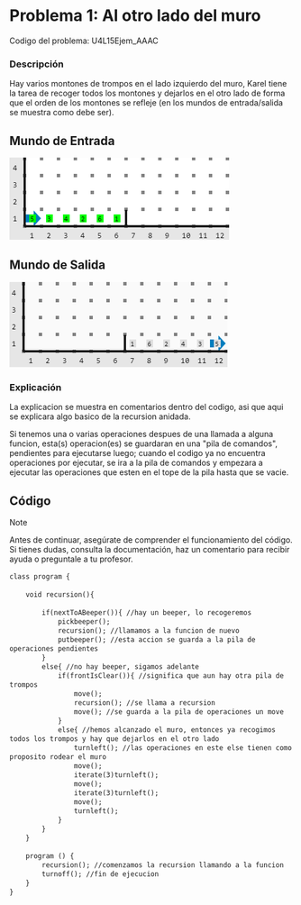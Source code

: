 # Problema 1: Al otro lado del muro

Codigo del problema: U4L15Ejem_AAAC

### Descripción

Hay varios montones de trompos en el lado izquierdo del muro, Karel tiene la tarea de recoger todos los montones y dejarlos en el otro lado de forma que el orden de los montones se refleje (en los mundos de entrada/salida se muestra como debe ser).

## Mundo de Entrada

![L15P1ME.png](L15P1ME.png?raw=true)

## Mundo de Salida

![L15P1MS.png](L15P1MS.png?raw=true)

### Explicación

La explicacion se muestra en comentarios dentro del codigo, asi que aqui se explicara algo basico de la recursion anidada.

Si tenemos una o varias operaciones despues de una llamada a alguna funcion, esta(s) operacion(es) se guardaran en una "pila de comandos", pendientes para ejecutarse luego; cuando el codigo ya no encuentra operaciones por ejecutar, se ira a la pila de comandos y empezara a ejecutar las operaciones que esten en el tope de la pila hasta que se vacie.

## Código

> [!NOTE]  
> Antes de continuar, asegúrate de comprender el funcionamiento del código.  
> Si tienes dudas, consulta la documentación, haz un comentario para recibir ayuda o preguntale a tu profesor.

```
class program {

    void recursion(){

        if(nextToABeeper()){ //hay un beeper, lo recogeremos
            pickbeeper();
            recursion(); //llamamos a la funcion de nuevo
            putbeeper(); //esta accion se guarda a la pila de operaciones pendientes
        }
        else{ //no hay beeper, sigamos adelante
            if(frontIsClear()){ //significa que aun hay otra pila de trompos
                move();
                recursion(); //se llama a recursion
                move(); //se guarda a la pila de operaciones un move
            }
            else{ //hemos alcanzado el muro, entonces ya recogimos todos los trompos y hay que dejarlos en el otro lado
                turnleft(); //las operaciones en este else tienen como proposito rodear el muro
                move();
                iterate(3)turnleft();
                move();
                iterate(3)turnleft();
                move();
                turnleft();
            }
        }
    }

    program () {
        recursion(); //comenzamos la recursion llamando a la funcion
        turnoff(); //fin de ejecucion
    }
}
```
